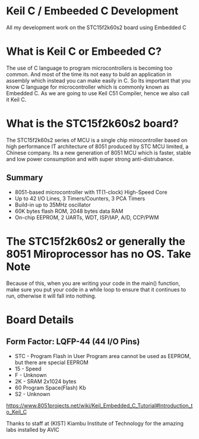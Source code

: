 # Keil C / Embeeded C Development
All my development work on the STC15f2k60s2 board using Embedded C

# What is Keil C or Embeeded C?
The use of C language to program microcontrollers is becoming too common. And most of the time its not easy to buld an application in assembly which instead you can make easily in C. So Its important that you know C language for microcontroller which is commonly known as Embedded C. As we are going to use Keil C51 Compiler, hence we also call it Keil C.

# What is the STC15f2k60s2 board?
The STC15f2k60s2 series of MCU is a single chip mirocontroller based on high performance IT architecture of 8051 produced by STC MCU limited, a Chinese company. Its a new generation of 8051 MCU which is faster, stable and low power consumption and with super strong anti-distrubance.

## Summary
* 8051-based microcontroller with 1T(1-clock) High-Speed Core
* Up to 42 I/O Lines, 3 Timers/Counters, 3 PCA Timers
* Build-in up to 35MHz oscillator
* 60K bytes flash ROM, 2048 bytes data RAM
* On-chip EEPROM, 2 UARTs, WDT, ISP/IAP, A/D, CCP/PWM

# The STC15f2k60s2 or generally the 8051 Miroprocessor has no OS. Take Note
Because of this, when you are writing your code in the main() function, make sure you put your code in a while loop to ensure that it continues to run, otherwise it will fall into nothing.

# Board Details
## Form Factor: LQFP-44 (44 I/O Pins)
* STC - Program Flash in User Program area cannot be used as EEPROM, but there are special EEPROM
* 15 - Speed
* F - Unknown
* 2K - SRAM 2x1024 bytes
* 60 Program Space(Flash) Kb
* S2 - Unknown

https://www.8051projects.net/wiki/Keil_Embedded_C_Tutorial#Introduction_to_Keil_C

Thanks to staff at (KIST) Kiambu Institute of Technology for the amazing labs installed by AVIC
